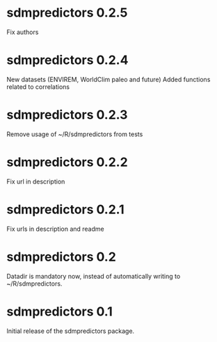 # sdmpredictors 0.2.5

Fix authors

# sdmpredictors 0.2.4

New datasets (ENVIREM, WorldClim paleo and future)
Added functions related to correlations

# sdmpredictors 0.2.3

Remove usage of ~/R/sdmpredictors from tests

# sdmpredictors 0.2.2

Fix url in description

# sdmpredictors 0.2.1

Fix urls in description and readme

# sdmpredictors 0.2

Datadir is mandatory now, instead of automatically writing to ~/R/sdmpredictors.

# sdmpredictors 0.1

Initial release of the sdmpredictors package.